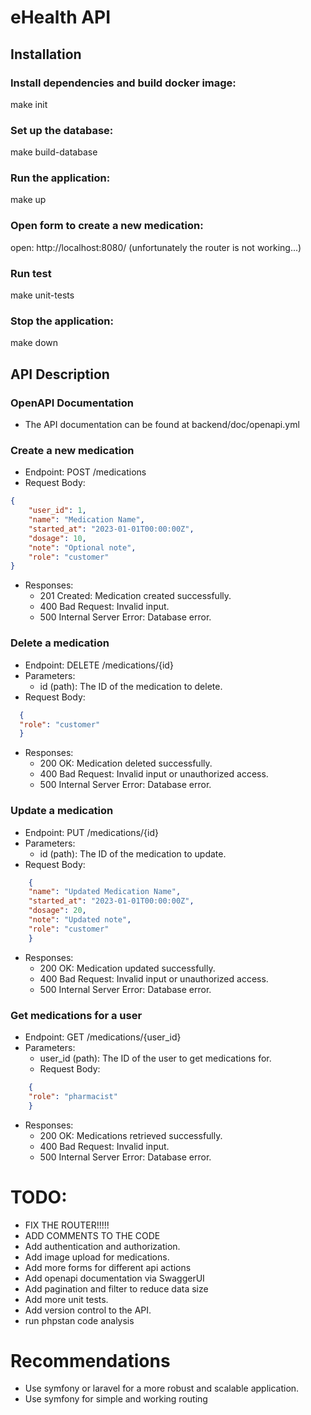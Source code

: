 # eHealth API

## Installation

### Install dependencies and build docker image:
make init

### Set up the database:  
make build-database

### Run the application:
make up

### Open form to create a new medication:

open: http://localhost:8080/ (unfortunately the router is not working...)


### Run test
make unit-tests

### Stop the application:
make down


## API Description

### OpenAPI Documentation
- The API documentation can be found at  backend/doc/openapi.yml

### Create a new medication
- Endpoint: POST /medications
- Request Body:
```json
{
    "user_id": 1,
    "name": "Medication Name",
    "started_at": "2023-01-01T00:00:00Z",
    "dosage": 10,
    "note": "Optional note",
    "role": "customer"
}
```
- Responses:
    - 201 Created: Medication created successfully.
    - 400 Bad Request: Invalid input.
    - 500 Internal Server Error: Database error.
  
### Delete a medication
- Endpoint: DELETE /medications/{id}
- Parameters: 
  - id (path): The ID of the medication to delete.
- Request Body:
```json
  {
  "role": "customer"
  }
  ```
- Responses:
  - 200 OK: Medication deleted successfully.
   - 400 Bad Request: Invalid input or unauthorized access.
    - 500 Internal Server Error: Database error.
    
### Update a medication
- Endpoint: PUT /medications/{id}
- Parameters:
    - id (path): The ID of the medication to update.
- Request Body:
```json
    {
    "name": "Updated Medication Name",
    "started_at": "2023-01-01T00:00:00Z",
    "dosage": 20,
    "note": "Updated note",
    "role": "customer"
    }
```
- Responses:
    - 200 OK: Medication updated successfully.
    - 400 Bad Request: Invalid input or unauthorized access.
    - 500 Internal Server Error: Database error.
    
### Get medications for a user
- Endpoint: GET /medications/{user_id}
- Parameters:
  - user_id (path): The ID of the user to get medications for.
  - Request Body:
```json
    {
    "role": "pharmacist"
    }
```
- Responses:
  - 200 OK: Medications retrieved successfully.
  - 400 Bad Request: Invalid input.
  - 500 Internal Server Error: Database error.



# TODO:

- FIX THE ROUTER!!!!!
- ADD COMMENTS TO THE CODE
- Add authentication and authorization.
- Add image upload for medications.
- Add more forms for different api actions
- Add openapi documentation via SwaggerUI
- Add pagination and filter to reduce data size
- Add more unit tests.
- Add version control to the API.
- run phpstan code analysis


# Recommendations

- Use symfony or laravel for a more robust and scalable application.
- Use symfony for simple and working routing